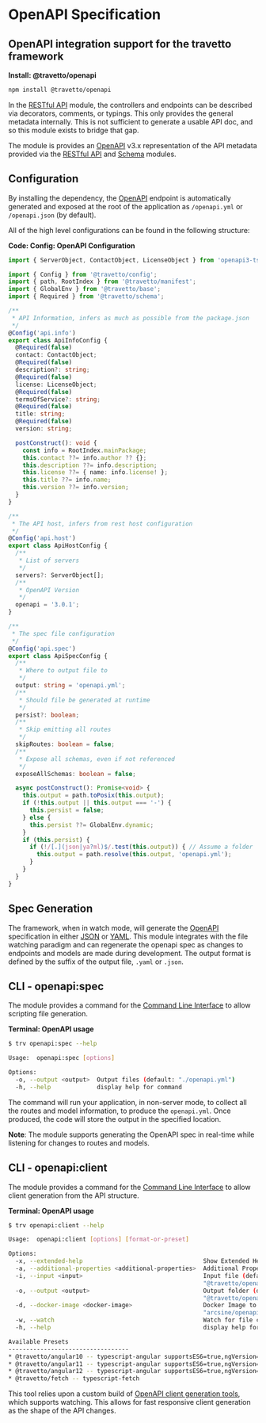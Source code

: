 <!-- This file was generated by @travetto/doc and should not be modified directly -->
<!-- Please modify https://github.com/travetto/travetto/tree/main/module/openapi/DOC.ts and execute "npx trv doc" to rebuild -->
# OpenAPI Specification
## OpenAPI integration support for the travetto framework

**Install: @travetto/openapi**
```bash
npm install @travetto/openapi
```

In the [RESTful API](https://github.com/travetto/travetto/tree/main/module/rest#readme "Declarative api for RESTful APIs with support for the dependency injection module.") module, the controllers and endpoints can be described via decorators, comments, or typings. This only provides the general metadata internally. This is not sufficient to generate a usable API doc, and so this module exists to bridge that gap.

The module is provides an [OpenAPI](https://github.com/OAI/OpenAPI-Specification) v3.x representation of the API metadata provided via the [RESTful API](https://github.com/travetto/travetto/tree/main/module/rest#readme "Declarative api for RESTful APIs with support for the dependency injection module.") and [Schema](https://github.com/travetto/travetto/tree/main/module/schema#readme "Data type registry for runtime validation, reflection and binding.") modules.

## Configuration
By installing the dependency, the [OpenAPI](https://github.com/OAI/OpenAPI-Specification) endpoint is automatically generated and exposed at the root of the application as `/openapi.yml` or `/openapi.json` (by default). 

All of the high level configurations can be found in the following structure:

**Code: Config: OpenAPI Configuration**
```typescript
import { ServerObject, ContactObject, LicenseObject } from 'openapi3-ts/src/model/OpenApi';

import { Config } from '@travetto/config';
import { path, RootIndex } from '@travetto/manifest';
import { GlobalEnv } from '@travetto/base';
import { Required } from '@travetto/schema';

/**
 * API Information, infers as much as possible from the package.json
 */
@Config('api.info')
export class ApiInfoConfig {
  @Required(false)
  contact: ContactObject;
  @Required(false)
  description?: string;
  @Required(false)
  license: LicenseObject;
  @Required(false)
  termsOfService?: string;
  @Required(false)
  title: string;
  @Required(false)
  version: string;

  postConstruct(): void {
    const info = RootIndex.mainPackage;
    this.contact ??= info.author ?? {};
    this.description ??= info.description;
    this.license ??= { name: info.license! };
    this.title ??= info.name;
    this.version ??= info.version;
  }
}

/**
 * The API host, infers from rest host configuration
 */
@Config('api.host')
export class ApiHostConfig {
  /**
   * List of servers
   */
  servers?: ServerObject[];
  /**
   * OpenAPI Version
   */
  openapi = '3.0.1';
}

/**
 * The spec file configuration
 */
@Config('api.spec')
export class ApiSpecConfig {
  /**
   * Where to output file to
   */
  output: string = 'openapi.yml';
  /**
   * Should file be generated at runtime
   */
  persist?: boolean;
  /**
   * Skip emitting all routes
   */
  skipRoutes: boolean = false;
  /**
   * Expose all schemas, even if not referenced
   */
  exposeAllSchemas: boolean = false;

  async postConstruct(): Promise<void> {
    this.output = path.toPosix(this.output);
    if (!this.output || this.output === '-') {
      this.persist = false;
    } else {
      this.persist ??= GlobalEnv.dynamic;
    }
    if (this.persist) {
      if (!/[.](json|ya?ml)$/.test(this.output)) { // Assume a folder
        this.output = path.resolve(this.output, 'openapi.yml');
      }
    }
  }
}
```

## Spec Generation
The framework, when in watch mode, will generate the [OpenAPI](https://github.com/OAI/OpenAPI-Specification) specification in either [JSON](https://www.json.org) or [YAML](https://en.wikipedia.org/wiki/YAML). This module integrates with the file watching paradigm and can regenerate the openapi spec as changes to endpoints and models are made during development.  The output format is defined by the suffix of the output file, `.yaml` or `.json`.  

## CLI - openapi:spec

The module provides a command for the [Command Line Interface](https://github.com/travetto/travetto/tree/main/module/cli#readme "CLI infrastructure for travetto framework") to allow scripting file generation.

**Terminal: OpenAPI usage**
```bash
$ trv openapi:spec --help

Usage:  openapi:spec [options]

Options:
  -o, --output <output>  Output files (default: "./openapi.yml")
  -h, --help             display help for command
```

The command will run your application, in non-server mode, to collect all the routes and model information, to produce the `openapi.yml`.  Once produced, the code will store the output in the specified location.

**Note**: The module supports generating the OpenAPI spec in real-time while listening for changes to routes and models.

## CLI - openapi:client

The module provides a command for the [Command Line Interface](https://github.com/travetto/travetto/tree/main/module/cli#readme "CLI infrastructure for travetto framework") to allow client generation from the API structure.

**Terminal: OpenAPI usage**
```bash
$ trv openapi:client --help

Usage:  openapi:client [options] [format-or-preset]

Options:
  -x, --extended-help                                  Show Extended Help
  -a, --additional-properties <additional-properties>  Additional Properties (default: [])
  -i, --input <input>                                  Input file (default:
                                                       "@travetto/openapi/openapi.yml")
  -o, --output <output>                                Output folder (default:
                                                       "@travetto/openapi/api-client")
  -d, --docker-image <docker-image>                    Docker Image to use (default:
                                                       "arcsine/openapi-generator:latest")
  -w, --watch                                          Watch for file changes
  -h, --help                                           display help for command

Available Presets
----------------------------------
* @travetto/angular10 -- typescript-angular supportsES6=true,ngVersion=10.0
* @travetto/angular11 -- typescript-angular supportsES6=true,ngVersion=11.0
* @travetto/angular12 -- typescript-angular supportsES6=true,ngVersion=11.0
* @travetto/fetch -- typescript-fetch
```

This tool relies upon a custom build of [OpenAPI client generation tools](https://github.com/OpenAPITools/openapi-generator), which supports watching.  This allows for fast responsive client generation as the shape of the API changes.
